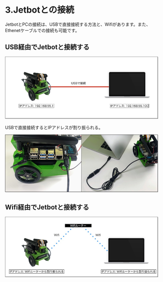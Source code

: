 # 3.Jetbotとの接続

JetbotとPCの接続は、USBで直接接続する方法と、Wifiがあります。また、Ethenetケーブルでの接続も可能です。

## USB経由でJetbotと接続する

![](./img/connection001.jpg)

USBで直接接続するとIPアドレスが割り振られる。

![](./img/connection003.jpg)

## Wifi経由でJetbotと接続する

![](./img/connection002.jpg)
